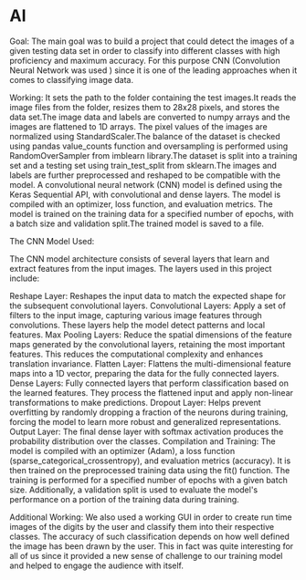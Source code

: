 # AI
Goal:
The main goal was to build a project that could detect the images of a given testing data set in order to classify into different classes with high proficiency and maximum accuracy. For this purpose CNN (Convolution Neural Network was used ) since it is one of the leading approaches when it comes to classifying image data.


Working:
It sets the path to the folder containing the test images.It reads the image files from the folder, resizes them to 28x28 pixels, and stores the data set.The image data and labels are converted to numpy arrays and the images are flattened to 1D arrays. The pixel values of the images are normalized using StandardScaler.The balance of the dataset is checked using pandas value_counts function and oversampling is performed using RandomOverSampler from imblearn library.The dataset is split into a training set and a testing set using train_test_split from sklearn.The images and labels are further preprocessed and reshaped to be compatible with the model.
A convolutional neural network (CNN) model is defined using the Keras Sequential API, with convolutional and dense layers. The model is compiled with an optimizer, loss function, and evaluation metrics.
The model is trained on the training data for a specified number of epochs, with a batch size and validation split.The trained model is saved to a file.


The CNN Model Used:

The CNN model architecture consists of several layers that learn and extract features from the input images. The layers used in this project include:

Reshape Layer: Reshapes the input data to match the expected shape for the subsequent convolutional layers.
Convolutional Layers: Apply a set of filters to the input image, capturing various image features through convolutions. These layers help the model detect patterns and local features.
Max Pooling Layers: Reduce the spatial dimensions of the feature maps generated by the convolutional layers, retaining the most important features. This reduces the computational complexity and enhances translation invariance.
Flatten Layer: Flattens the multi-dimensional feature maps into a 1D vector, preparing the data for the fully connected layers.
Dense Layers: Fully connected layers that perform classification based on the learned features. They process the flattened input and apply non-linear transformations to make predictions.
Dropout Layer: Helps prevent overfitting by randomly dropping a fraction of the neurons during training, forcing the model to learn more robust and generalized representations.
Output Layer: The final dense layer with softmax activation produces the probability distribution over the classes.
Compilation and Training: The model is compiled with an optimizer (Adam), a loss function (sparse_categorical_crossentropy), and evaluation metrics (accuracy). It is then trained on the preprocessed training data using the fit() function. The training is performed for a specified number of epochs with a given batch size. Additionally, a validation split is used to evaluate the model's performance on a portion of the training data during training.



Additional Working:
We also used a working GUI in order to create run time images of the digits by the user and classify them into their respective classes. The accuracy of such classification depends on how well defined the image has been drawn by the user. This in fact was quite interesting for all of us since it provided a new sense of challenge to our training model and helped to engage the audience with itself.

